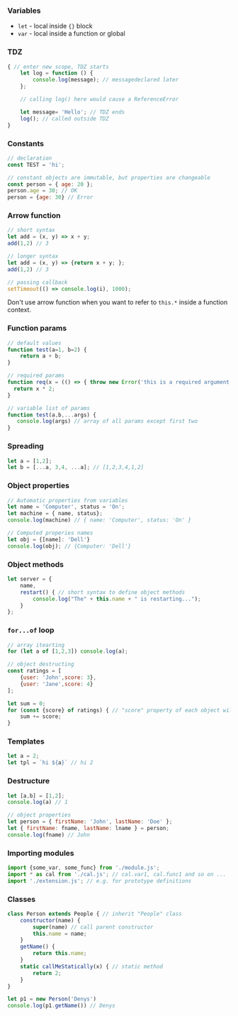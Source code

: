 ### Variables
- `let` - local inside `{}` block
- `var` - local inside a function or global

### TDZ
```js
{ // enter new scope, TDZ starts
    let log = function () {
        console.log(message); // messagedeclared later
    };

    // calling log() here would cause a ReferenceError

    let message= 'Hello'; // TDZ ends
    log(); // called outside TDZ
}
```

### Constants
```js
// declaration
const TEST = 'hi';

// constant objects are immutable, but properties are changeable
const person = { age: 20 };
person.age = 30; // OK
person = {age: 30} // Error
```

### Arrow function
```js
// short syntax
let add = (x, y) => x + y;
add(1,2) // 3

// longer syntax
let add = (x, y) => {return x + y; };
add(1,2) // 3

// passing callback
setTimeout(() => console.log(i), 1000);
```

Don't use arrow function when you want to refer to `this.*` inside a function context.

### Function params
```js
// default values
function test(a=1, b=2) {
    return a + b;
}

// required params
function req(x = (() => { throw new Error('this is a required argument') })()){
  return x * 2;
}

// variable list of params
function test(a,b,...args) {
   console.log(args) // array of all params except first two
}
```

### Spreading
```js
let a = [1,2];
let b = [...a, 3,4, ...a]; // [1,2,3,4,1,2]

```

### Object properties
```js
// Automatic properties from variables
let name = 'Computer', status = 'On';
let machine = { name, status};
console.log(machine) // { name: 'Computer', status: 'On' }

// Computed properies names
let obj = {[name]: 'Dell'}
console.log(obj); // {Computer: 'Dell'}
```

### Object methods
```js
let server = {
    name,
    restart() { // short syntax to define object methods
        console.log("The" + this.name + " is restarting...");
    }
};
```

### `for...of` loop
```js
// array itearting
for (let a of [1,2,3]) console.log(a);

// object destructing
const ratings = [
    {user: 'John',score: 3},
    {user: 'Jane',score: 4}
];

let sum = 0;
for (const {score} of ratings) { // "score" property of each object will go to "score variable"
    sum += score;
}
```

### Templates
```js
let a = 2;
let tpl = `hi ${a}` // hi 2
```

### Destructure
```js
let [a,b] = [1,2];
console.log(a) // 1

// object properties
let person = { firstName: 'John', lastName: 'Doe' };
let { firstName: fname, lastName: lname } = person;
console.log(fname) // John
```

### Importing modules
```js
import {some_var, some_func} from './module.js';
import * as cal from './cal.js'; // cal.var1, cal.func1 and so on ...
import './extension.js'; // e.g. for prototype definitions
```

### Classes
```js
class Person extends People { // inherit "People" class
    constructor(name) {
        super(name) // call parent constructor
        this.name = name;
    }
    getName() {
        return this.name;
    }
    static callMeStatically(x) { // static method
        return 2;
    }
}

let p1 = new Person('Denys')
console.log(p1.getName()) // Denys
```

